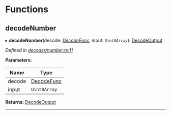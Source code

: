 

# Functions

<a id="decodenumber"></a>

##  decodeNumber

▸ **decodeNumber**(decode: *[DecodeFunc](_decoder_types_.md#decodefunc)*, input: *`Uint8Array`*): [DecodeOutput](_decoder_types_.md#decodeoutput)

*Defined in [decoder/number.ts:11](https://github.com/polkadot-js/common/blob/016a7b8/packages/util-rlp/src/decoder/number.ts#L11)*

**Parameters:**

| Name | Type |
| ------ | ------ |
| decode | [DecodeFunc](_decoder_types_.md#decodefunc) |
| input | `Uint8Array` |

**Returns:** [DecodeOutput](_decoder_types_.md#decodeoutput)

___

